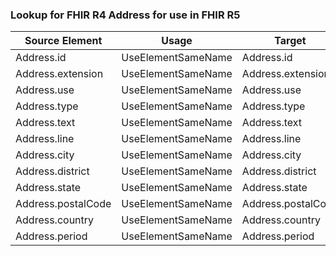 ### Lookup for FHIR R4 Address for use in FHIR R5

| Source Element | Usage | Target |
| -------------- | ----- | ------ |
| Address.id | UseElementSameName | Address.id |
| Address.extension | UseElementSameName | Address.extension |
| Address.use | UseElementSameName | Address.use |
| Address.type | UseElementSameName | Address.type |
| Address.text | UseElementSameName | Address.text |
| Address.line | UseElementSameName | Address.line |
| Address.city | UseElementSameName | Address.city |
| Address.district | UseElementSameName | Address.district |
| Address.state | UseElementSameName | Address.state |
| Address.postalCode | UseElementSameName | Address.postalCode |
| Address.country | UseElementSameName | Address.country |
| Address.period | UseElementSameName | Address.period |
